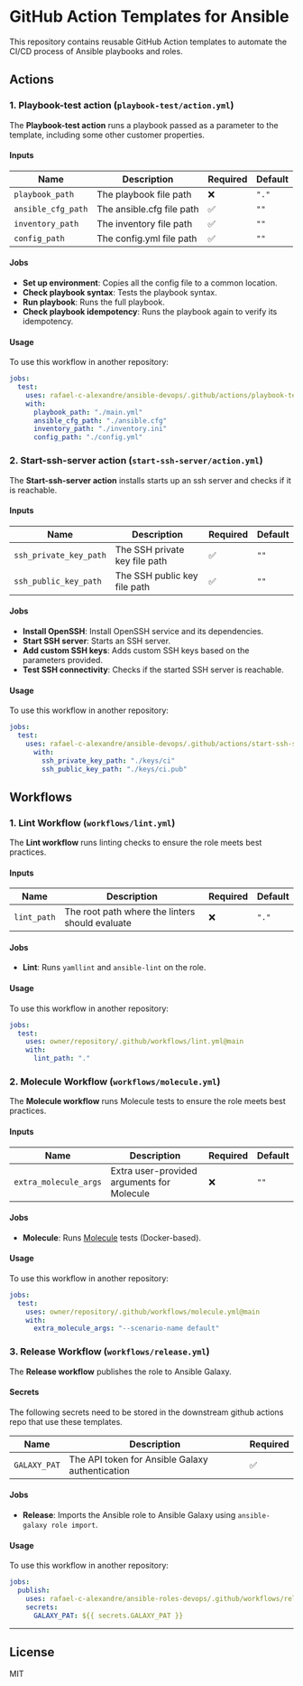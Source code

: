 GitHub Action Templates for Ansible
====================================

This repository contains reusable GitHub Action templates to automate the CI/CD process of Ansible playbooks and roles.

Actions
---------

### 1. Playbook-test action (`playbook-test/action.yml`)

The **Playbook-test action** runs a playbook passed as a parameter to the template, including some other customer properties.

#### **Inputs**
| Name                | Description                                     | Required | Default |
|---------------------|-------------------------------------------------|----------|---------|
| `playbook_path`     | The playbook file path                          | ❌       | `"."`   |
| `ansible_cfg_path`  | The ansible.cfg file path                       | ✅       | `""`    |
| `inventory_path`    | The inventory file path                         | ✅       | `""`    |
| `config_path`       | The config.yml file path                        | ✅       | `""`    |

#### **Jobs**

- **Set up environment**: Copies all the config file to a common location.
- **Check playbook syntax**: Tests the playbook syntax.
- **Run playbook**: Runs the full playbook.
- **Check playbook idempotency**: Runs the playbook again to verify its idempotency.

#### **Usage**

To use this workflow in another repository:
```yaml
jobs:
  test:
    uses: rafael-c-alexandre/ansible-devops/.github/actions/playbook-test@main
    with:
      playbook_path: "./main.yml"
      ansible_cfg_path: "./ansible.cfg"
      inventory_path: "./inventory.ini"
      config_path: "./config.yml"
```

### 2. Start-ssh-server action (`start-ssh-server/action.yml`)

The **Start-ssh-server action** installs starts up an ssh server and checks if it is reachable.

#### **Inputs**
| Name                | Description                                     | Required | Default |
|---------------------|-------------------------------------------------|----------|---------|
| `ssh_private_key_path`| The SSH private key file path                 | ✅       | `""`   |
| `ssh_public_key_path` | The SSH public key file path                  | ✅       | `""`    |

#### **Jobs**

- **Install OpenSSH**: Install OpenSSH service and its dependencies.
- **Start SSH server**: Starts an SSH server.
- **Add custom SSH keys**: Adds custom SSH keys based on the parameters provided.
- **Test SSH connectivity**: Checks if the started SSH server is reachable.

#### **Usage**

To use this workflow in another repository:
```yaml
jobs:
  test:
    uses: rafael-c-alexandre/ansible-devops/.github/actions/start-ssh-server@main
      with:
        ssh_private_key_path: "./keys/ci"
        ssh_public_key_path: "./keys/ci.pub"
```

Workflows
---------

### 1. Lint Workflow (`workflows/lint.yml`)

The **Lint workflow** runs linting checks to ensure the role meets best practices.

#### **Inputs**
| Name                | Description                                     | Required | Default |
|---------------------|-------------------------------------------------|----------|---------|
| `lint_path`        | The root path where the linters should evaluate | ❌       | `"."`   |

#### **Jobs**

- **Lint**: Runs `yamllint` and `ansible-lint` on the role.

#### **Usage**

To use this workflow in another repository:
```yaml
jobs:
  test:
    uses: owner/repository/.github/workflows/lint.yml@main
    with:
      lint_path: "."
```

### 2. Molecule Workflow (`workflows/molecule.yml`)

The **Molecule workflow** runs Molecule tests to ensure the role meets best practices.

#### **Inputs**
| Name                | Description                                     | Required | Default |
|---------------------|-------------------------------------------------|----------|---------|
| `extra_molecule_args` | Extra user-provided arguments for Molecule   | ❌       | `""`    |

#### **Jobs**

- **Molecule**: Runs [Molecule](https://ansible.readthedocs.io/projects/molecule/) tests (Docker-based).

#### **Usage**

To use this workflow in another repository:
```yaml
jobs:
  test:
    uses: owner/repository/.github/workflows/molecule.yml@main
    with:
      extra_molecule_args: "--scenario-name default"
```

### 3. Release Workflow (`workflows/release.yml`)

The **Release workflow** publishes the role to Ansible Galaxy.

#### **Secrets**

The following secrets need to be stored in the downstream github actions repo that use these templates.

| Name         | Description                                  | Required |
|-------------|----------------------------------------------|----------|
| `GALAXY_PAT` | The API token for Ansible Galaxy authentication | ✅       |

#### **Jobs**

- **Release**: Imports the Ansible role to Ansible Galaxy using `ansible-galaxy role import`.

#### **Usage**

To use this workflow in another repository:
```yaml
jobs:
  publish:
    uses: rafael-c-alexandre/ansible-roles-devops/.github/workflows/release.yml@main
    secrets:
      GALAXY_PAT: ${{ secrets.GALAXY_PAT }}
```

---

License
-------

MIT
